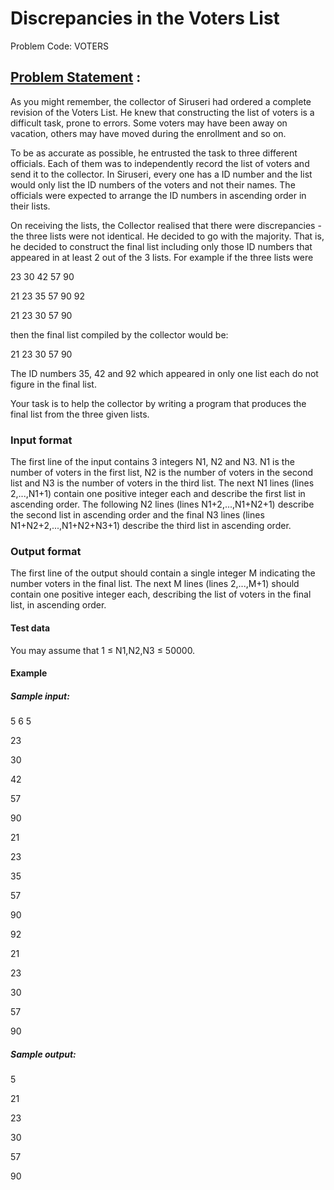 # Discrepancies in the Voters List 
Problem Code: VOTERS
## [Problem Statement](https://www.codechef.com/problems/VOTERS) :
As you might remember, the collector of Siruseri had ordered a complete revision of the Voters List. He knew that constructing the list of voters is a difficult task, prone to errors. Some voters may have been away on vacation, others may have moved during the enrollment and so on.

To be as accurate as possible, he entrusted the task to three different officials. Each of them was to independently record the list of voters and send it to the collector. In Siruseri, every one has a ID number and the list would only list the ID numbers of the voters and not their names. The officials were expected to arrange the ID numbers in ascending order in their lists.

On receiving the lists, the Collector realised that there were discrepancies - the three lists were not identical. He decided to go with the majority. That is, he decided to construct the final list including only those ID numbers that appeared in at least 2 out of the 3 lists. For example if the three lists were

23  30  42  57  90

21  23  35  57  90  92

21  23  30  57  90 

then the final list compiled by the collector would be:

21  23  30  57  90

The ID numbers 35, 42 and 92 which appeared in only one list each do not figure in the final list.

Your task is to help the collector by writing a program that produces the final list from the three given lists.

### Input format

The first line of the input contains 3 integers N1, N2 and N3. N1 is the number of voters in the first list, N2 is the number of voters in the second list and N3 is the number of voters in the third list. The next N1 lines (lines 2,...,N1+1) contain one positive integer each and describe the first list in ascending order. The following N2 lines (lines N1+2,...,N1+N2+1) describe the second list in ascending order and the final N3 lines (lines N1+N2+2,...,N1+N2+N3+1) describe the third list in ascending order.

### Output format

The first line of the output should contain a single integer M indicating the number voters in the final list. The next M lines (lines 2,...,M+1) should contain one positive integer each, describing the list of voters in the final list, in ascending order.

#### Test data

You may assume that 1 ≤ N1,N2,N3 ≤ 50000.

#### Example

##### Sample input:

5 6 5

23

30

42

57

90

21 

23 

35 

57 

90 

92 

21 

23 

30 

57 

90 

##### Sample output:

5

21 

23 

30 

57 

90